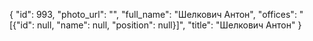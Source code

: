 {
    "id": 993,
    "photo_url": "",
    "full_name": "Шелкович Антон",
    "offices": "[{\"id\": null, \"name\": null, \"position\": null}]",
    "title": "Шелкович Антон"
}